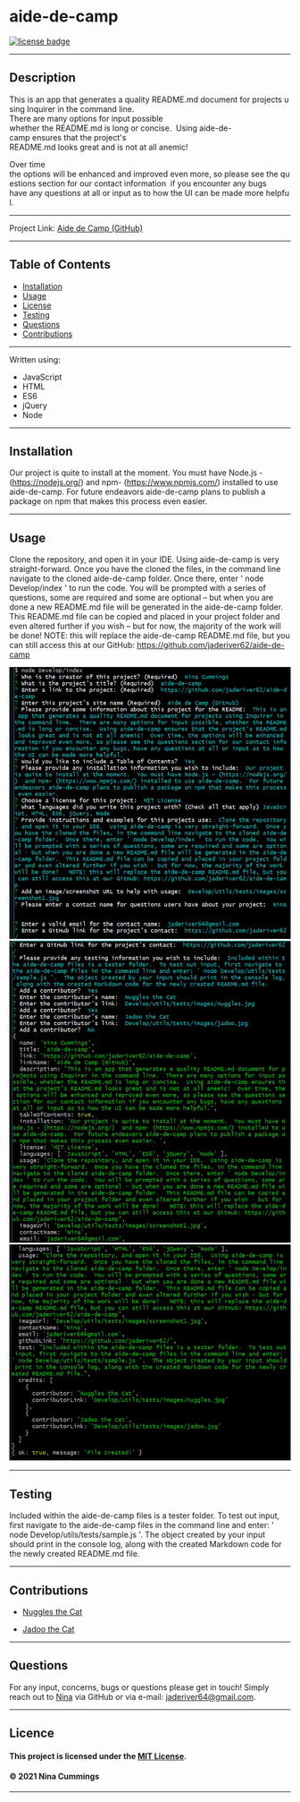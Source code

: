 
# aide-de-camp
<a href='https://opensource.org/licenses/MIT'><img src='https://img.shields.io/badge/license-MIT-blueviolet' alt='license badge'></a>

---------------------------------------

## Description

This is an app that generates a quality README.md document for projects using Inquirer in the command line.  
There are many options for input possible whether the README.md is long or concise.  Using aide-de-camp ensures that the project's 
README.md looks great and is not at all anemic!  

Over time the options will be enhanced and improved even more, so please see the questions section for our contact information 
if you encounter any bugs have any questions at all or input as to how the UI can be made more helpful.

---------------------------------------

Project Link: 
[Aide de Camp (GitHub)](https://github.com/jaderiver62/aide-de-camp)

---------------------------------------


## Table of Contents
* [Installation](#installation)
* [Usage](#usage)
* [License](#license)
* [Testing](#testing)
* [Questions](#questions)
* [Contributions](#contributions)
---------------------------------------

Written using:

                    
* JavaScript
* HTML
* ES6 
* jQuery
* Node
   

---------------------------------------

## Installation
Our project is quite to install at the moment.  You must have Node.js - (https://nodejs.org/)  and npm- (https://www.npmjs.com/) installed to use aide-de-camp.  For future endeavors aide-de-camp plans to publish a package on npm that makes this process even easier. 

---------------------------------------

## Usage


Clone the repository, and open it in your IDE.  Using aide-de-camp is very straight-forward.  Once you have the cloned the files, in the command line navigate to the cloned aide-de-camp folder.  Once there, enter ' node Develop/index ' to run the code.  You will be prompted with a series of questions, some are required and some are optional – but when you are done a new README.md file will be generated in the aide-de-camp folder.  This README.md file can be copied and placed in your project folder and even altered further if you wish – but for now, the majority of the work will be done!   NOTE: this will replace the aide-de-camp README.md file, but you can still access this at our GitHub: https://github.com/jaderiver62/aide-de-camp

![Project Usage Image](Develop/utils/tests/images/screenshot1.jpg)
![Project Usage Image](Develop/utils/tests/images/screenshot2.jpg)
![Project Usage Image](Develop/utils/tests/images/screenshot3.jpg)

---------------------------------------

## Testing
Included within the aide-de-camp files is a tester folder.  To test out input, first navigate to the aide-de-camp files in the command line and enter: ' node Develop/utils/tests/sample.js '.  The object created by your input should print in the console log, along with the created Markdown code for the newly created README.md file.

---------------------------------------

## Contributions

                     
* [Nuggles the Cat](Develop/utils/tests/images/nuggles.jpg)
                     
* [Jadoo the Cat](Develop/utils/tests/images/jadoo.jpg)
                     

---------------------------------------

## Questions

For any input, concerns, bugs or questions please get in touch!  Simply reach out to [Nina](https://github.com/jaderiver62/) via GitHub or via e-mail: <jaderiver64@gmail.com>.

---------------------------------------

## Licence


#### This project is licensed under the [MIT License](https://opensource.org/licenses/MIT).
#### &copy; 2021 Nina Cummings

---------------------------------------
    